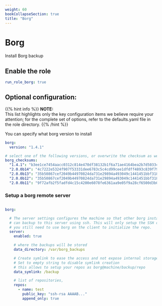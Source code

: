 ```yaml
---
weight: 60
bookCollapseSection: true
title: "Borg"
---
```


# Borg

Install Borg backup

## Enable the role
``` yaml
run_role_borg: true

```

## Optional configuration: 
{{% hint info %}}
**NOTE:**  
This list highlights only the key configuration items we believe require your attention;
for the complete set of options, refer to the defaults.yaml file in the role directory.
{{% /hint %}}


You can specify what borg version to install
```yaml
borg:
  version: "1.4.1" 

# select one of the following versions, or overwrite the checksum as well 
borg_checksums:
  "1.4.1": "b3ee1ce7454aacc0312c814e470df38132b1f6a71ae4164bea2b7d5033cb2480"
  "2.0.0b14": "4c7222e5324f907f53331dee6783c5c4cd99cee1dfdff4893c839f798d2f3e2b"
  "2.0.0b13": "35b50867cef2049b44970824da731e29894a493049c1441451bbf318741d5bbb"
  "2.0.0b12": "35b50867cef2049b44970824da731e29894a493049c1441451bbf318741d5bbb"
  "2.0.0b11": "9f72afb2f5fadfd4c15c4200e6078fe6361aa9e05f9a28cf6500d3b06c5caacc"
```








### Setup a borg remote server
```yaml

borg:

  # The server settings configures the machine so that other borg instances
  # can backup to this server using ssh. This will only setup the SSH configuration
  # you still need to use borg on the client to initialize the repo.
  server:
    enabled: true

    # where the backups will be stored
    data_directory: /var/borg_backups

    # Create symlink to ease the access and not expose internal storage structure
    # Set to empty string to disable symlink creation
    # this allows to setup your repos as borg@machine/backup/repo
    data_symlink: /backup

    # list of repositories, 
    repos:
      - name: test
        public_key: "ssh-rsa AAAAB..."
        append_only: true        
```


